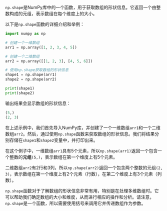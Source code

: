 `np.shape`是NumPy库中的一个函数，用于获取数组的形状信息。它返回一个由整数构成的元组，表示数组在每个维度上的大小。


以下是`np.shape`函数的详细介绍和举例：

```python
import numpy as np

# 创建一个一维数组
arr1 = np.array([1, 2, 3, 4, 5])

# 创建一个二维数组
arr2 = np.array([[1, 2, 3], [4, 5, 6]])

# 使用np.shape获取数组的形状信息
shape1 = np.shape(arr1)
shape2 = np.shape(arr2)

print(shape1)
print(shape2)
```

输出结果会显示数组的形状信息：

```python
(5,)
(2, 3)
```

在上述示例中，我们首先导入NumPy库，并创建了一个一维数组`arr1`和一个二维数组`arr2`。然后，通过使用`np.shape`函数来获取数组的形状信息。我们将结果分别存储在`shape1`和`shape2`变量中，并打印出来。

在这个例子中，一维数组`arr1`具有5个元素，所以`np.shape(arr1)`返回一个包含一个整数的**元组**`(5,)`，表示数组在第一个维度上有5个元素。

二维数组`arr2`有2行和3列，所以`np.shape(arr2)`返回一个包含两个整数的元组`(2, 3)`，表示数组在第一个维度上有2个元素（行数），在第二个维度上有3个元素（列数）。

`np.shape`函数对于了解数组的形状信息非常有用，特别是在处理多维数组时。它可以帮助我们确定数组的大小和维度，从而进行相应的操作和分析。请注意，`np.shape`是一个函数，所以需要使用括号来调用它并传递数组作为参数。